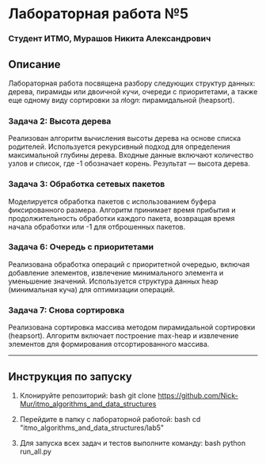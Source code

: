# Лабораторная работа №5
### Студент ИТМО, Мурашов Никита Александрович
## Описание
 
 Лабораторная работа посвящена разбору следующих структур данных: дерева, пирамиды или двоичной кучи, очереди с приоритетами, а также еще одному виду сортировки за 𝑛log𝑛: пирамидальной (heapsort). 
 
### Задача 2: Высота дерева 
Реализован алгоритм вычисления высоты дерева на основе списка родителей. Используется рекурсивный подход для определения максимальной глубины дерева. Входные данные включают количество узлов и список, где -1 обозначает корень. Результат — высота дерева. 
 
### Задача 3: Обработка сетевых пакетов
Моделируется обработка пакетов с использованием буфера фиксированного размера. Алгоритм принимает время прибытия и продолжительность обработки каждого пакета, возвращая время начала обработки или -1 для отброшенных пакетов. 
 
### Задача 6: Очередь с приоритетами 
Реализована обработка операций с приоритетной очередью, включая добавление элементов, извлечение минимального элемента и уменьшение значений. Используется структура данных heap (минимальная куча) для оптимизации операций.   
 
### Задача 7: Снова сортировка 
Реализована сортировка массива методом пирамидальной сортировки (heapsort). Алгоритм включает построение max-heap и извлечение элементов для формирования отсортированного массива.   
 
--- 
 
## Инструкция по запуску 
 
1. Клонируйте репозиторий: 
   bash 
   git clone https://github.com/Nick-Mur/itmo_algorithms_and_data_structures 
    
 
2. Перейдите в папку с лабораторной работой: 
   bash 
   cd "itmo_algorithms_and_data_structures/lab5" 
    
 
3. Для запуска всех задач и тестов выполните команду: 
   bash 
   python run_all.py